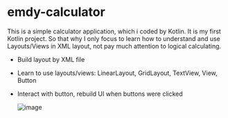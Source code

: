 # emdy-calculator
This is a simple calculator application, which i coded by Kotlin. It is my first Kotlin project. So that why I only focus to learn how to understand and use Layouts/Views in XML layout, not pay much attention to logical calculating.

* Build layout by XML file
* Learn to use layouts/views: LinearLayout, GridLayout, TextView, View, Button
* Interact with button, rebuild UI when buttons were clicked

  ![image](https://github.com/manhdung98na/emdy-calculator/assets/81342901/ef705cfd-fd77-4338-8de4-ceb92cfa40d0)
